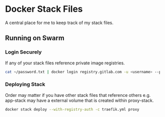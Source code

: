 # Docker Stack Files

A central place for me to keep track of my stack files.

## Running on Swarm

### Login Securely

If any of your stack files reference private image registries.

```bash
cat ~/password.txt | docker login registry.gitlab.com -u <username> --password-stdin
```

### Deploying Stack

Order may matter if you have other stack files that reference others e.g. app-stack may have a external volume that is created within proxy-stack.

```bash
docker stack deploy --with-registry-auth -c traefik.yml proxy
```
